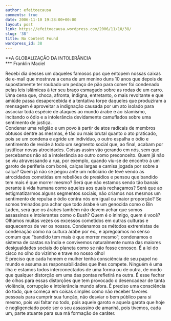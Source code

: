 ```yaml
---
author: efeitoecausa
comments: true
date: 2006-11-10 19:28:00+00:00
layout: post
link: https://efeitoecausa.wordpress.com/2006/11/10/38/
slug: '38'
title: No Content Found
wordpress_id: 38
---
```


>

**A GLOBALIZAÇÃO DA INTOLERÂNCIA  
*** Franklin Maciel  
  
Recebi dia desses um daqueles famosos pps que entopem nossas caixas de e-mail que mostrava a cena de um menino duns 10 anos que depois de supostamente ter roubado um pedaço de pão para comer foi condenado pelas leis islâmicas à ter seu braço esmagado sobre as rodas de um carro. Uma cena que, choca, afronta, indigna, entretanto, o mais revoltante e que amiúde passa desapercebida é a tentativa torpe daqueles que produziram a mensagem  é aproveitar a indignação causada por um ato isolado para associar toda espécie de ataques ao mundo árabe e ao islamismo, incitando o ódio e a intolerância devidamente camuflados sobre uma sentimento de justiça.  
Condenar uma religião e um povo à partir de atos radicais de membros obtusos dentre as mesmas, é tão ou mais brutal quanto o ato praticado, pois se um condena e agride um indivíduo, o outro espalha o ódio e sentimento de revide à todo um segmento social que, ao final, acabam por justificar novas atrocidades. Coisas assim vão gerando em nós, sem que percebamos não só a intolerância ao outro como preconceito. Quem já não se viu atravessando a rua, por exemplo, quando viu-se de encontro à um garoto de periferia com boné, calças largas e camisa jogada por sobre a calça? Quem já não se pegou ante um noticiário de tevê vendo as atrocidades cometidas em rebeliões de presídios e pensou que bandido tem mais é que morrer mesmo? Será que não estamos sendo tão banais perante à vida humana como aqueles aos quais rechaçamos? Será que ao estigmatizarmos alguns segmentos sociais, não criamos nos mesmos um sentimento de repulsa e ódio contra nós em igual ou maior  proporção? Se somos treinados pra achar que todo árabe é um genocida como o Bin Laden, será que os árabes também não devem achar que somos assassinos e intolerantes como o Bush? Quem é o inimigo, quem é você?  
Olhamos muitas vezes os excessos cometidos em outras culturas e esquecemos de ver os nossos. Condenamos os métodos extremistas de condenação como na cultura árabe por ex., e apregoamos no senso comum que “bandido tem mais é que morrer mesmo”; condenamos o sistema de castas na Índia e convivemos naturalmente numa das maiores desigualdades sociais do planeta como se não fosse conosco. É a lei do cisco no olho do vizinho e trave no nosso olho!  
É preciso que cada homem e mulher tenha consciência de seu papel no mundo e assuma as responsabilidades que lhes compete. Ninguém é uma ilha e estamos todos interconectados de uma forma ou de outra, de modo que qualquer distorção em uma das pontas refletirá na outra. É esse fechar de olhos para essas distorções que  tem provocado o desencadear de tanta violência, corrupção e intolerância mundo afora. É preciso uma consciência do todo, que começa em coisas simples como não receber favores pessoais para cumprir sua função, não desviar o bem público para si mesmo, pois vai faltar no todo, pois aquele garoto e aquela garota que hoje é negligenciado pode ser o seu assassino de amanhã, pois tivemos, cada um, parte atuante para sua má formação de caráter.  

